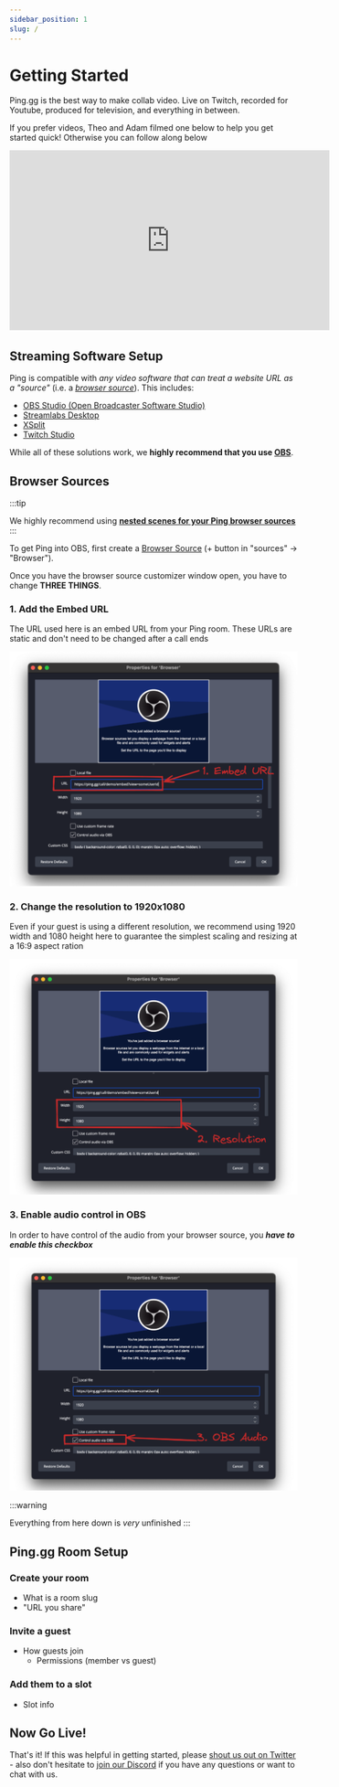 ```yaml
---
sidebar_position: 1
slug: /
---
```


# Getting Started

Ping.gg is the best way to make collab video. Live on Twitch, recorded for Youtube, produced for television, and everything in between.

If you prefer videos, Theo and Adam filmed one below to help you get started quick! Otherwise you can follow along below

<div style={{ width: "100%", display: "flex", justifyContent: "center" }}><iframe width="560" height="315" src="https://www.youtube.com/embed/inSIW-m2Oq0" title="YouTube video player" frameborder="0" allow="accelerometer; autoplay; clipboard-write; encrypted-media; gyroscope; picture-in-picture" allowfullscreen></iframe></div>

## Streaming Software Setup

Ping is compatible with _any video software that can treat a website URL as a "source"_ (i.e. a [_browser source_](https://obsproject.com/eu/kb/browser-source)). This includes:

- [OBS Studio (Open Broadcaster Software Studio)](https://obsproject.com/)
- [Streamlabs Desktop](https://streamlabs.com/)
- [XSplit](https://www.xsplit.com/)
- [Twitch Studio](https://www.twitch.tv/broadcast/studio)

While all of these solutions work, we **highly recommend that you use [OBS](https://obsproject.com/)**.

## Browser Sources

:::tip

We highly recommend using **[nested scenes for your Ping browser sources](/advanced-obs/scene-as-source)**
:::

To get Ping into OBS, first create a [Browser Source](https://obsproject.com/eu/kb/browser-source) (+ button in "sources" -> "Browser").

Once you have the browser source customizer window open, you have to change **THREE THINGS**.

### 1. Add the Embed URL

The URL used here is an embed URL from your Ping room. These URLs are static and don't need to be changed after a call ends

![url in browser source](./img/browser-sources/browser-source-1.png)

### 2. Change the resolution to 1920x1080

Even if your guest is using a different resolution, we recommend using 1920 width and 1080 height here to guarantee the simplest scaling and resizing at a 16:9 aspect ration

![resolution in browser source](./img/browser-sources/browser-source-2.png)

### 3. Enable audio control in OBS

In order to have control of the audio from your browser source, you _**have to enable this checkbox**_

![audio controls in browser source](./img/browser-sources/browser-source-3.png)

:::warning

Everything from here down is _very_ unfinished
:::

## Ping.gg Room Setup

### Create your room

- What is a room slug
- "URL you share"

### Invite a guest

- How guests join
  - Permissions (member vs guest)

### Add them to a slot

- Slot info

## Now Go Live!

That's it! If this was helpful in getting started, please [shout us out on Twitter](https://twitter.com/pingdotgg) - also don't hesitate to [join our Discord](https://discord.gg/pinglabs) if you have any questions or want to chat with us.
